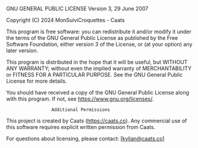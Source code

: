 GNU GENERAL PUBLIC LICENSE
                       Version 3, 29 June 2007

 Copyright (C) 2024 MonSuiviCroquettes - Caats

 This program is free software: you can redistribute it and/or modify
 it under the terms of the GNU General Public License as published by
 the Free Software Foundation, either version 3 of the License, or
 (at your option) any later version.

 This program is distributed in the hope that it will be useful,
 but WITHOUT ANY WARRANTY; without even the implied warranty of
 MERCHANTABILITY or FITNESS FOR A PARTICULAR PURPOSE.  See the
 GNU General Public License for more details.

 You should have received a copy of the GNU General Public License
 along with this program.  If not, see <https://www.gnu.org/licenses/>.

                     Additional Permissions

This project is created by Caats (https://caats.co). 
Any commercial use of this software requires explicit written permission from Caats.

For questions about licensing, please contact: [kylian@caats.co]